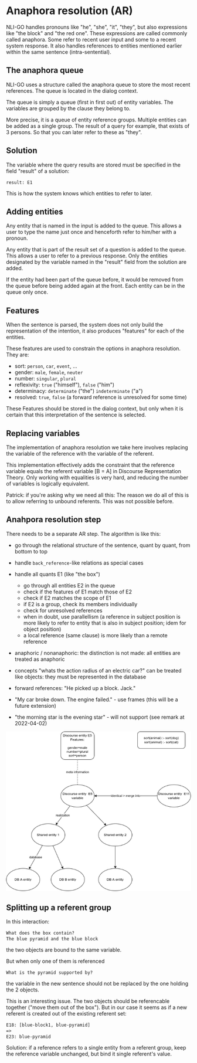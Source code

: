 # Anaphora resolution (AR)

NLI-GO handles pronouns like "he", "she", "it", "they", but also expressions like "the block" and "the red one". These
expressions are called commonly called anaphora. Some refer to recent user input and some to a recent system response.
It also handles references to entities mentioned earlier within the same sentence (intra-sentential).

## The anaphora queue

NLI-GO uses a structure called the anaphora queue to store the most recent references. The queue is located in the
dialog context.

The queue is simply a queue (first in first out) of entity variables. The variables are grouped by the clause they belong to.

More precise, it is a queue of entity reference groups. Multiple entities can be added as a single group. The result of
a query for example, that exists of 3 persons. So that you can later refer to these as "they".

## Solution

The variable where the query results are stored must be specified in the field "result" of a solution:

    result: E1

This is how the system knows which entities to refer to later.

## Adding entities

Any entity that is named in the input is added to the queue. This allows a user to type the name just once and
henceforth refer to him/her with a pronoun.

Any entity that is part of the result set of a question is added to the queue. This allows a user to refer to a previous
response. Only the entities designated by the variable named in the "result" field from the solution are added.

If the entity had been part of the queue before, it would be removed from the queue before being added again at the
front. Each entity can be in the queue only once.

## Features

When the sentence is parsed, the system does not only build the representation of the intention, it also produces "features" for each of the entities.

These features are used to constrain the options in anaphora resolution. They are:

- sort: `person`, `car`, `event`, ...
- gender: `male`, `female`, `neuter`
- number: `singular`, `plural`
- reflexivity: `true` ("himself"), `false` ("him")
- determinacy: `determinate` ("the") `indeterminate` ("a")
- resolved: `true`, `false` (a forward reference is unresolved for some time)

These Features should be stored in the dialog context, but only when it is certain that this interpretation of the sentence is selected.

## Replacing variables

The implementation of anaphora resolution we take here involves replacing the variable of the reference with the variable of the referent.

This implementation effectively adds the constraint that the reference variable equals the referent variable [B = A] in Discourse Representation Theory. Only working with equalities is very hard, and reducing the number of variables is logically equivalent.

Patrick: if you're asking why we need all this: The reason we do all of this is to allow referring to unbound referents. This was not possible before.

## Anahpora resolution step

There needs to be a separate AR step. The algorithm is like this:

- go through the relational structure of the sentence, quant by quant, from bottom to top
- handle `back_reference`-like relations as special cases
- handle all quants E1 (like "the box")
    - go through all entities E2 in the queue
    - check if the features of E1 match those of E2
    - check if E2 matches the scope of E1
    - if E2 is a group, check its members individually
    - check for unresolved references
    - when in doubt, use parallellism (a reference in subject position is more likely to refer to entity that is also in subject position; idem for object position)
    - a local reference (same clause) is more likely than a remote reference

- anaphoric / nonanaphoric: the distinction is not made: all entities are treated as anaphoric
- concepts "whats the action radius of an electric car?" can be treated like objects: they must be represented in the database
- forward references: "He picked up a block. Jack."
- "My car broke down. The engine failed." - use frames (this will be a future extension)
- "the morning star is the evening star" - will not support (see remark at 2022-04-02)

![entities](../../diagram/entities2.png)

## Splitting up a referent group

In this interaction:

    What does the box contain?
    The blue pyramid and the blue block

the two objects are bound to the same variable.

But when only one of them is referenced

    What is the pyramid supported by?

the variable in the new sentence should not be replaced by the one holding the 2 objects.

This is an interesting issue. The two objects should be referencable together ("move them out of the box"). But in our case it seems as if a new referent is created out of the existing referent set:

    E18: [blue-block1, blue-pyramid]
    =>
    E23: blue-pyramid

Solution: if a reference refers to a single entity from a referent group, keep the reference variable unchanged, but bind it single referent's value.

